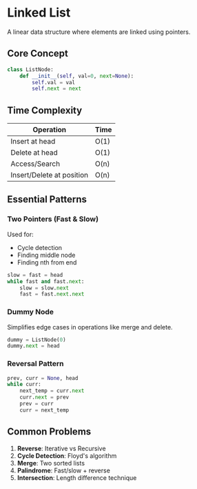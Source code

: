 # Linked List

A linear data structure where elements are linked using pointers.

## Core Concept

```python
class ListNode:
    def __init__(self, val=0, next=None):
        self.val = val
        self.next = next
```

## Time Complexity

| Operation | Time |
|-----------|------|
| Insert at head | O(1) |
| Delete at head | O(1) |
| Access/Search | O(n) |
| Insert/Delete at position | O(n) |

## Essential Patterns

### Two Pointers (Fast & Slow)

Used for:

- Cycle detection
- Finding middle node
- Finding nth from end

```python
slow = fast = head
while fast and fast.next:
    slow = slow.next
    fast = fast.next.next
```

### Dummy Node

Simplifies edge cases in operations like merge and delete.

```python
dummy = ListNode(0)
dummy.next = head
```

### Reversal Pattern

```python
prev, curr = None, head
while curr:
    next_temp = curr.next
    curr.next = prev
    prev = curr
    curr = next_temp
```

## Common Problems

1. **Reverse**: Iterative vs Recursive
2. **Cycle Detection**: Floyd's algorithm
3. **Merge**: Two sorted lists
4. **Palindrome**: Fast/slow + reverse
5. **Intersection**: Length difference technique
